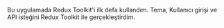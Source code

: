 Bu uygulamada Redux Toolkit'i ilk defa kullandım. Tema, Kullanıcı girişi ve API isteğini Redux Toolkit ile gerçekleştirdim.
